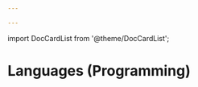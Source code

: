 ```yaml
---

---
```


import DocCardList from '@theme/DocCardList';

# Languages (Programming)

<DocCardList />
